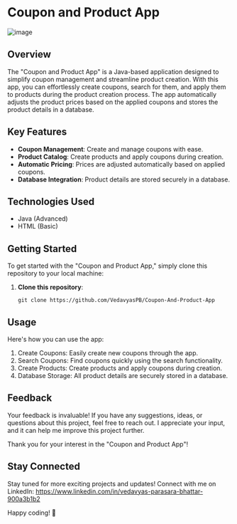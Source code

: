 # Coupon and Product App

![image](https://github.com/VedavyasPB/Coupon-And-Product-App/assets/71592415/b5186cad-b709-4120-be2e-73876b18a718)


## Overview

The "Coupon and Product App" is a Java-based application designed to simplify coupon management and streamline product creation. With this app, you can effortlessly create coupons, search for them, and apply them to products during the product creation process. The app automatically adjusts the product prices based on the applied coupons and stores the product details in a database.

## Key Features

- **Coupon Management**: Create and manage coupons with ease.
- **Product Catalog**: Create products and apply coupons during creation.
- **Automatic Pricing**: Prices are adjusted automatically based on applied coupons.
- **Database Integration**: Product details are stored securely in a database.

## Technologies Used

- Java (Advanced)
- HTML (Basic)

## Getting Started

To get started with the "Coupon and Product App," simply clone this repository to your local machine:

1. **Clone this repository**:

   ```shell
   git clone https://github.com/VedavyasPB/Coupon-And-Product-App

## Usage

Here's how you can use the app:

1. Create Coupons: Easily create new coupons through the app.
2. Search Coupons: Find coupons quickly using the search functionality.
3. Create Products: Create products and apply coupons during creation.
4. Database Storage: All product details are securely stored in a database.

## Feedback

Your feedback is invaluable! If you have any suggestions, ideas, or questions about this project, feel free to reach out. I appreciate your input, and it can help me improve this project further.

Thank you for your interest in the "Coupon and Product App"!


## Stay Connected

Stay tuned for more exciting projects and updates! Connect with me on LinkedIn: https://www.linkedin.com/in/vedavyas-parasara-bhattar-900a3b1b2

Happy coding! 🚀

